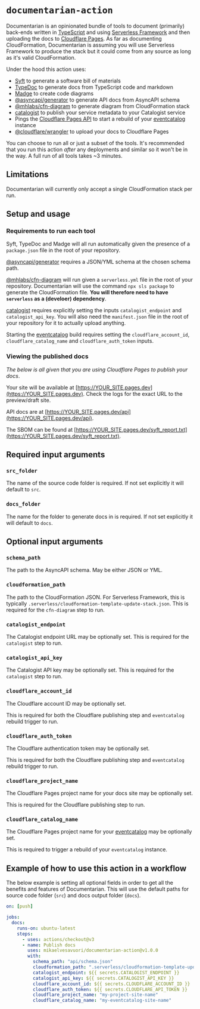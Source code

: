 # `documentarian-action`

Documentarian is an opinionated bundle of tools to document (primarily) back-ends written in [TypeScript](https://www.typescriptlang.org) and using [Serverless Framework](https://www.serverless.com) and then uploading the docs to [Cloudflare Pages](https://pages.cloudflare.com). As far as documenting CloudFormation, Documentarian is assuming you will use Serverless Framework to produce the stack but it could come from any source as long as it's valid CloudFormation.

Under the hood this action uses:

- [Syft](https://github.com/anchore/syft) to generate a software bill of materials
- [TypeDoc](https://typedoc.org) to generate docs from TypeScript code and markdown
- [Madge](https://github.com/pahen/madge) to create code diagrams
- [@asyncapi/generator](https://github.com/asyncapi/generator) to generate API docs from AsyncAPI schema
- [@mhlabs/cfn-diagram](https://github.com/mhlabs/cfn-diagram) to generate diagram from CloudFormation stack
- [catalogist](https://github.com/mikaelvesavuori/catalogist) to publish your service metadata to your Catalogist service
- Pings the [Cloudflare Pages API](https://api.cloudflare.com/#pages-project-properties) to start a rebuild of your [eventcatalog](https://github.com/boyney123/eventcatalog) instance
- [@cloudflare/wrangler](https://github.com/cloudflare/wrangler) to upload your docs to Cloudflare Pages

You can choose to run all or just a subset of the tools. It's recommended that you run this action _after_ any deployments and similar so it won't be in the way. A full run of all tools takes ~3 minutes.

## Limitations

Documentarian will currently only accept a single CloudFormation stack per run.

## Setup and usage

### Requirements to run each tool

Syft, TypeDoc and Madge will all run automatically given the presence of a `package.json` file in the root of your repository.

[@asyncapi/generator](https://github.com/asyncapi/generator) requires a JSON/YML schema at the chosen schema path.

[@mhlabs/cfn-diagram](https://github.com/mhlabs/cfn-diagram) will run given a `serverless.yml` file in the root of your repository. Documentarian will use the command `npx sls package` to generate the CloudFormation file. **You will therefore need to have `serverless` as a (develoer) dependency**.

[catalogist](https://github.com/mikaelvesavuori/catalogist) requires explicitly setting the inputs `catalogist_endpoint` and `catalogist_api_key`. You will also need the `manifest.json` file in the root of your repository for it to actually upload anything.

Starting the [eventcatalog](https://github.com/boyney123/eventcatalog) build requires setting the `cloudflare_account_id`, `cloudflare_catalog_name` and `cloudflare_auth_token` inputs.

### Viewing the published docs

_The below is all given that you are using Cloudflare Pages to publish your docs_.

Your site will be available at [https://YOUR_SITE.pages.dev](https://YOUR_SITE.pages.dev). Check the logs for the exact URL to the preview/draft site.

API docs are at [https://YOUR_SITE.pages.dev/api](https://YOUR_SITE.pages.dev/api).

The SBOM can be found at [https://YOUR_SITE.pages.dev/syft_report.txt](https://YOUR_SITE.pages.dev/syft_report.txt).

## Required input arguments

### `src_folder`

The name of the source code folder is required. If not set explicitly it will default to `src`.

### `docs_folder`

The name for the folder to generate docs in is required. If not set explicitly it will default to `docs`.

## Optional input arguments

### `schema_path`

The path to the AsyncAPI schema. May be either JSON or YML.

### `cloudformation_path`

The path to the CloudFormation JSON. For Serverless Framework, this is typically `.serverless/cloudformation-template-update-stack.json`. This is required for the `cfn-diagram` step to run.

### `catalogist_endpoint`

The Catalogist endpoint URL may be optionally set. This is required for the `catalogist` step to run.

### `catalogist_api_key`

The Catalogist API key may be optionally set. This is required for the `catalogist` step to run.

### `cloudflare_account_id`

The Cloudflare account ID may be optionally set.

This is required for both the Cloudflare publishing step and `eventcatalog` rebuild trigger to run.

### `cloudflare_auth_token`

The Cloudflare authentication token may be optionally set.

This is required for both the Cloudflare publishing step and `eventcatalog` rebuild trigger to run.

### `cloudflare_project_name`

The Cloudflare Pages project name for your docs site may be optionally set.

This is required for the Cloudflare publishing step to run.

### `cloudflare_catalog_name`

The Cloudflare Pages project name for your [eventcatalog](https://www.eventcatalog.dev) may be optionally set.

This is required to trigger a rebuild of your `eventcatalog` instance.

## Example of how to use this action in a workflow

The below example is setting all optional fields in order to get all the benefits and features of Documentarian. This will use the default paths for source code folder (`src`) and docs output folder (`docs`).

```yml
on: [push]

jobs:
  docs:
    runs-on: ubuntu-latest
    steps:
      - uses: actions/checkout@v3
      - name: Publish docs
        uses: mikaelvesavuori/documentarian-action@v1.0.0
        with:
          schema_path: "api/schema.json"
          cloudformation_path: ".serverless/cloudformation-template-update-stack.json"
          catalogist_endpoint: ${{ secrets.CATALOGIST_ENDPOINT }}
          catalogist_api_key: ${{ secrets.CATALOGIST_API_KEY }}
          cloudflare_account_id: ${{ secrets.CLOUDFLARE_ACCOUNT_ID }}
          cloudflare_auth_token: ${{ secrets.CLOUDFLARE_API_TOKEN }}
          cloudflare_project_name: "my-project-site-name"
          cloudflare_catalog_name: "my-eventcatalog-site-name"
```
